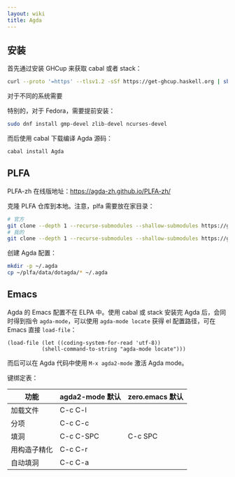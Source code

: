 ```yaml
---
layout: wiki
title: Agda
---
```


## 安装

首先通过安装 GHCup 来获取 cabal 或者 stack：

```bash
curl --proto '=https' --tlsv1.2 -sSf https://get-ghcup.haskell.org | sh
```

对于不同的系统需要

特别的，对于 Fedora，需要提前安装：

```bash
sudo dnf install gmp-devel zlib-devel ncurses-devel
```

而后使用 cabal 下载编译 Agda 源码：

```bash
cabal install Agda
```


## PLFA

PLFA-zh 在线版地址：<https://agda-zh.github.io/PLFA-zh/>

克隆 PLFA 仓库到本地。注意，plfa 需要放在家目录：

```bash
# 官方
git clone --depth 1 --recurse-submodules --shallow-submodules https://github.com/plfa/plfa.github.io ~/plfa
# 我的
git clone --depth 1 --recurse-submodules --shallow-submodules https://github.com/Yescafe/plfa ~/plfa
```

创建 Agda 配置：

```bash
mkdir -p ~/.agda
cp ~/plfa/data/dotagda/* ~/.agda
```


## Emacs

Agda 的 Emacs 配置不在 ELPA 中。使用 cabal 或 stack 安装完 Agda 后，会同时得到指令 `agda-mode`，可以使用 `agda-mode locate` 获得 el 配置路径，可在 Emacs 直接 `load-file`：

```elisp
(load-file (let ((coding-system-for-read 'utf-8))
           (shell-command-to-string "agda-mode locate")))
```

而后可以在 Agda 代码中使用 `M-x agda2-mode` 激活 Agda mode。

键绑定表：

| 功能 | agda2-mode 默认 | zero.emacs 默认 |
| --- | --- | --- |
| 加载文件 | C-c C-l |  |
| 分项 | C-c C-c |  |
| 填洞 | C-c C-SPC | C-c SPC |
| 用构造子精化 | C-c C-r |  |
| 自动填洞 | C-c C-a |  |

